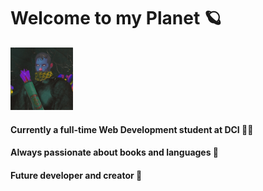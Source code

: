 # Welcome to my Planet 🪐

<img src="./image/avatar.jpg" style="width:100px">

#### Currently a full-time Web Development student at DCI 👨‍🎓
#### Always passionate about books and languages 📖
#### Future developer and creator  🎸

